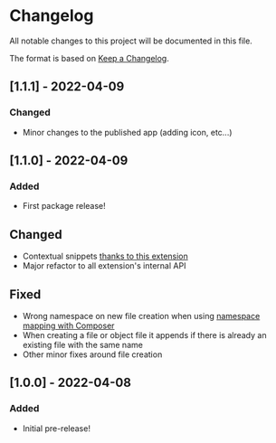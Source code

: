 # Changelog

All notable changes to this project will be documented in this file.

The format is based on [Keep a Changelog](https://keepachangelog.com/en/1.0.0/).

## [1.1.1] - 2022-04-09

### Changed

- Minor changes to the published app (adding icon, etc...)

## [1.1.0] - 2022-04-09

### Added

- First package release!

## Changed

- Contextual snippets [thanks to this extension](https://marketplace.visualstudio.com/items?itemName=brpaz.contextual-snips)
- Major refactor to all extension's internal API

## Fixed

- Wrong namespace on new file creation when using [namespace mapping with Composer](https://getcomposer.org/doc/04-schema.md#autoload)
- When creating a file or object file it appends if there is already an existing file with the same name
- Other minor fixes around file creation

## [1.0.0] - 2022-04-08

### Added

- Initial pre-release! 